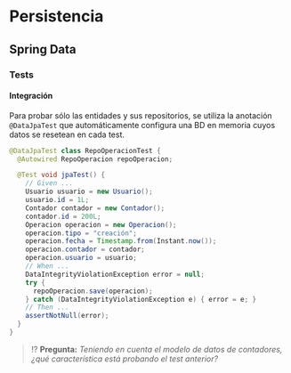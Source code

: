 # Persistencia
## Spring Data
### Tests
#### Integración

Para probar sólo las entidades y sus repositorios, se utiliza la anotación `@DataJpaTest` que automáticamente configura una BD en memoria cuyos datos se resetean en cada test.

```java
@DataJpaTest class RepoOperacionTest {
  @Autowired RepoOperacion repoOperacion;

  @Test void jpaTest() {
    // Given ...
    Usuario usuario = new Usuario();
    usuario.id = 1L;
    Contador contador = new Contador();
    contador.id = 200L;
    Operacion operacion = new Operacion();
    operacion.tipo = "creación";
    operacion.fecha = Timestamp.from(Instant.now());
    operacion.contador = contador;
    operacion.usuario = usuario;
    // When ...
    DataIntegrityViolationException error = null;
    try { 
      repoOperacion.save(operacion); 
    } catch (DataIntegrityViolationException e) { error = e; }
    // Then ...
    assertNotNull(error);
  }
}
```

> ⁉️ **Pregunta:** _Teniendo en cuenta el modelo de datos de contadores, ¿qué característica está probando el test anterior?_